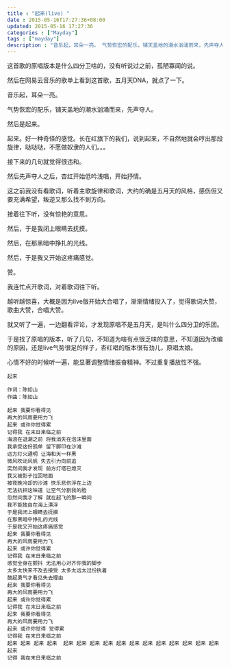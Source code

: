 ```yaml
---
title : "起来(live) "
date : 2015-05-16T17:27:36+08:00
updated: 2015-05-16 17:27:36
categories : ["Mayday"]
tags : ["mayday"]
description : "音乐起，耳朵一亮。 气势恢宏的配乐，铺天盖地的潮水汹涌而来，先声夺人。 然后是起来。"
---
```


这首歌的原唱版本是什么四分卫啥的，没有听说过之前，孤陋寡闻的说。

然后在网易云音乐的歌单上看到这首歌，五月天DNA，就点了一下。

音乐起，耳朵一亮。

气势恢宏的配乐，铺天盖地的潮水汹涌而来，先声夺人。

然后是起来。

起来。好一种奇怪的感觉。长在红旗下的我们，说到起来，不自然地就会哼出那段旋律，哒哒哒，不愿做奴隶的人们。。。

接下来的几句就觉得很违和。

然后先声夺人之后，杏红开始低吟浅唱，开始抒情。

这之前我没有看歌词，听着主歌旋律和歌词，大约的确是五月天的风格，感伤但又要充满希望，叛逆又那么找不到方向。

接着往下听，没有惊艳的意思。

然后，于是我闭上眼睛去抚摸。

然后，在那黑暗中挣扎的光线。

然后，于是我又开始这疼痛感觉。

赞。

我连忙点开歌词，对着歌词往下听。

越听越惊喜，大概是因为live版开始大合唱了，渐渐情绪投入了，觉得歌词大赞，歌曲大赞，合唱大赞。

就又听了一遍，一边翻看评论，才发现原唱不是五月天，是叫什么四分卫的乐团。

于是找了原唱的版本，听了几句，不知道为啥有点很乏味的意思，不知道因为改编的原因，还是live气势很足的样子，杏红唱的版本很有劲儿，原唱太娘。

心情不好的时候听一遍，能显著调整情绪振奋精神。不过重复播放性不强。

```
起来  

作词：陈如山
作曲：陈如山  

起来 我要你看得见
再大的风雨要用力飞 
起来 或许你觉得累 
记得我 在末日来临之前
海浪在退潮之前 将我消失在泡沫里面
我承受这份孤单 留下脚印在沙滩
远方灯火通明 让海和天一样黑
微风吹动风帆 失去引力向前追 
突然间我才发现 前方灯塔已熄灭
我又被影子拉回地面
被夜晚冷却的沙滩 快乐悲伤浮在上边
无法抗拒这味道 让空气分割我的脸
忽然间我才了解 就在起飞的那一瞬间
我不能独自在海上漂浮
于是我闭上眼睛去抚摸
在那黑暗中挣扎的光线
于是我又开始这疼痛感觉
起来 我要你看得见
再大的风雨要用力飞
起来 或许你觉得累
记得我 在末日来临之前
感觉全身在颤抖 无法用心对齐你我的脚步
太多太快来不及去接受 太多太远太过份执着
鼓起勇气才看见失去理由
起来 我要你看得见
再大的风雨要用力飞
起来 或许你觉得累
记得我 在末日来临之前
起来 我要你看得见
再大的风雨要用力飞
起来 或许你觉得 觉得累
记得我 在末日来临之前
起来 起来 起来 起来  起来 起来 起来 起来 起来 起来 起来 起来 起来 起来 起来 起来 起来
记得 我在末日来临之前
```
